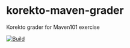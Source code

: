 # korekto-maven-grader
Korekto grader for Maven101 exercise

[![Build](https://github.com/lernejo/korekto-maven-grader/actions/workflows/build.yml/badge.svg)](https://github.com/lernejo/korekto-maven-grader/actions)
